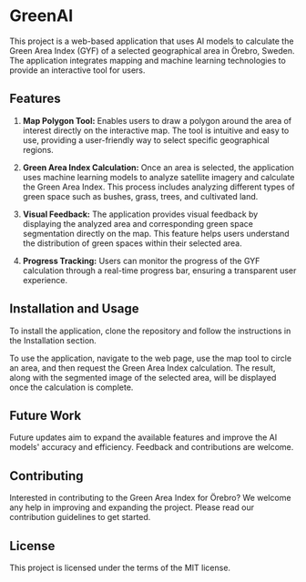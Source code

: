 # GreenAI

This project is a web-based application that uses AI models to calculate the Green Area Index (GYF) of a selected geographical area in Örebro, Sweden. The application integrates mapping and machine learning technologies to provide an interactive tool for users.

## Features

1. **Map Polygon Tool:** Enables users to draw a polygon around the area of interest directly on the interactive map. The tool is intuitive and easy to use, providing a user-friendly way to select specific geographical regions.

2. **Green Area Index Calculation:** Once an area is selected, the application uses machine learning models to analyze satellite imagery and calculate the Green Area Index. This process includes analyzing different types of green space such as bushes, grass, trees, and cultivated land.

3. **Visual Feedback:** The application provides visual feedback by displaying the analyzed area and corresponding green space segmentation directly on the map. This feature helps users understand the distribution of green spaces within their selected area.

4. **Progress Tracking:** Users can monitor the progress of the GYF calculation through a real-time progress bar, ensuring a transparent user experience.

## Installation and Usage

To install the application, clone the repository and follow the instructions in the Installation section.

To use the application, navigate to the web page, use the map tool to circle an area, and then request the Green Area Index calculation. The result, along with the segmented image of the selected area, will be displayed once the calculation is complete.

## Future Work

Future updates aim to expand the available features and improve the AI models' accuracy and efficiency. Feedback and contributions are welcome.

## Contributing

Interested in contributing to the Green Area Index for Örebro? We welcome any help in improving and expanding the project. Please read our contribution guidelines to get started.

## License

This project is licensed under the terms of the MIT license.

